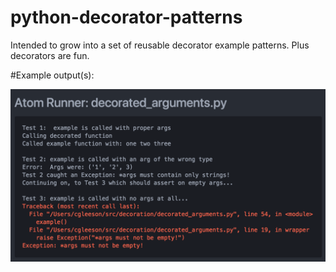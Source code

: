 # python-decorator-patterns
Intended to grow into a set of reusable decorator example patterns.  Plus decorators are fun.

#Example output(s):

<img src="https://github.com/randomInteger/python-decorator-patterns/blob/master/argument_checking/argcheck_output.png" width="800" heighth="600">
